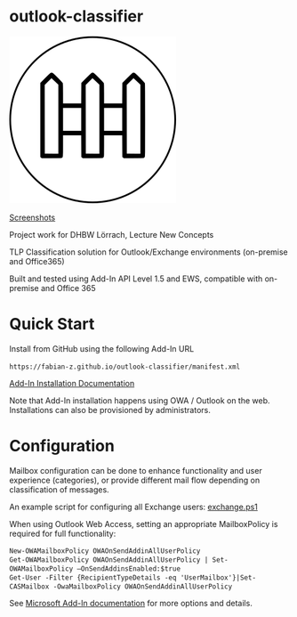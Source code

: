 # outlook-classifier

![Logo Classifier](assets/logo-filled.png)

[Screenshots](https://github.com/fabian-z/outlook-classifier/wiki/Screenshots)

Project work for DHBW Lörrach, Lecture New Concepts

TLP Classification solution for Outlook/Exchange environments (on-premise and Office365) 

Built and tested using Add-In API Level 1.5 and EWS, compatible with on-premise and Office 365

# Quick Start

Install from GitHub using the following Add-In URL

```https://fabian-z.github.io/outlook-classifier/manifest.xml```

[Add-In Installation Documentation](https://support.microsoft.com/en-us/office/installing-office-add-ins-to-your-mailbox-65e243f5-cdac-4987-8185-97069a6058cb)

Note that Add-In installation happens using OWA / Outlook on the web. Installations can also be provisioned by administrators.

# Configuration

Mailbox configuration can be done to enhance functionality and user experience (categories),
or provide different mail flow depending on classification of messages.

An example script for configuring all Exchange users: [exchange.ps1](https://github.com/fabian-z/outlook-classifier/blob/main/res/exchange.ps1)

When using Outlook Web Access, setting an appropriate MailboxPolicy is required for full functionality:

```
New-OWAMailboxPolicy OWAOnSendAddinAllUserPolicy
Get-OWAMailboxPolicy OWAOnSendAddinAllUserPolicy | Set-OWAMailboxPolicy –OnSendAddinsEnabled:$true
Get-User -Filter {RecipientTypeDetails -eq 'UserMailbox'}|Set-CASMailbox -OwaMailboxPolicy OWAOnSendAddinAllUserPolicy
```

See [Microsoft Add-In documentation](https://learn.microsoft.com/en-us/office/dev/add-ins/outlook/outlook-on-send-addins?tabs=classic) for more options and details.
